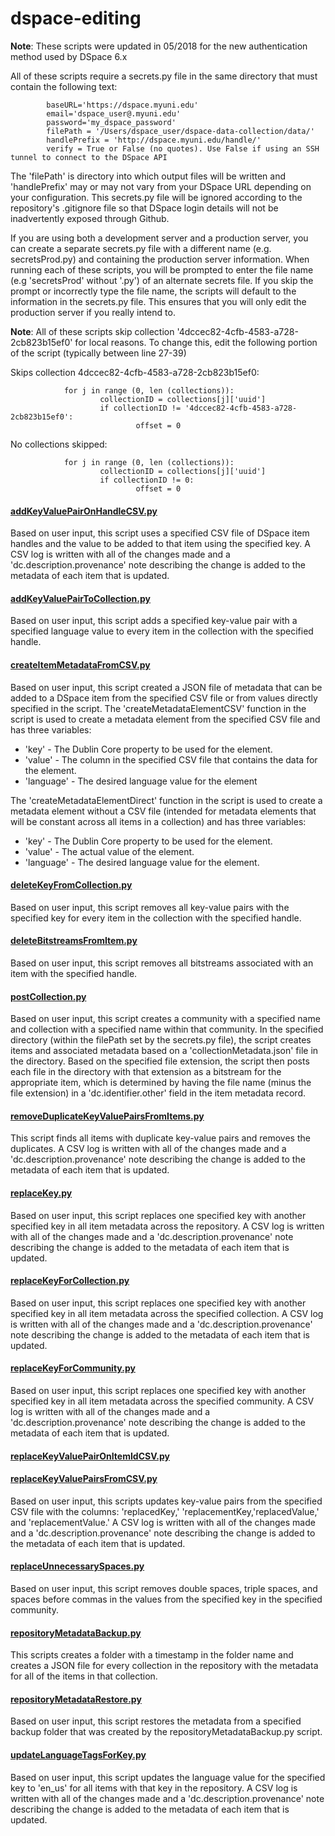 # dspace-editing

**Note**: These scripts were updated in 05/2018 for the new authentication method used by DSpace 6.x

All of these scripts require a secrets.py file in the same directory that must contain the following text:
```
        baseURL='https://dspace.myuni.edu'
        email='dspace_user@.myuni.edu'
        password='my_dspace_password'    
        filePath = '/Users/dspace_user/dspace-data-collection/data/'
        handlePrefix = 'http://dspace.myuni.edu/handle/'
        verify = True or False (no quotes). Use False if using an SSH tunnel to connect to the DSpace API
```
The 'filePath' is directory into which output files will be written and 'handlePrefix' may or may not vary from your DSpace URL depending on your configuration. This secrets.py file will be ignored according to the repository's .gitignore file so that DSpace login details will not be inadvertently exposed through Github.

If you are using both a development server and a production server, you can create a separate secrets.py file with a different name (e.g. secretsProd.py) and containing the production server information. When running each of these scripts, you will be prompted to enter the file name (e.g 'secretsProd' without '.py') of an alternate secrets file. If you skip the prompt or incorrectly type the file name, the scripts will default to the information in the secrets.py file. This ensures that you will only edit the production server if you really intend to.

**Note**: All of these scripts skip collection '4dccec82-4cfb-4583-a728-2cb823b15ef0' for local reasons. To change this, edit the following portion of the script (typically between line 27-39)


Skips collection 4dccec82-4cfb-4583-a728-2cb823b15ef0:

                for j in range (0, len (collections)):
                        collectionID = collections[j]['uuid']
                        if collectionID != '4dccec82-4cfb-4583-a728-2cb823b15ef0':
                                offset = 0


No collections skipped:

                for j in range (0, len (collections)):
                        collectionID = collections[j]['uuid']
                        if collectionID != 0:
                                offset = 0

#### [addKeyValuePairOnHandleCSV.py](addKeyValuePairOnHandleCSV.py)
Based on user input, this script uses a specified CSV file of DSpace item handles and the value to be added to that item using the specified key. A CSV log is written with all of the changes made and a 'dc.description.provenance' note describing the change is added to the metadata of each item that is updated.

#### [addKeyValuePairToCollection.py](addKeyValuePairToCollection.py)
Based on user input, this script adds a specified key-value pair with a specified language value to every item in the collection with the specified handle.

#### [createItemMetadataFromCSV.py](createItemMetadataFromCSV.py)
Based on user input, this script created a JSON file of metadata that can be added to a DSpace item from the specified CSV file or from values directly specified in the script. The 'createMetadataElementCSV' function in the script is used to create a metadata element from the specified CSV file and has three variables:

- 'key' - The Dublin Core property to be used for the element.
- 'value' - The column in the specified CSV file that contains the data for the element.
- 'language' - The desired language value for the element

The 'createMetadataElementDirect' function in the script is used to create a metadata element without a CSV file (intended for metadata elements that will be constant across all items in a collection) and has three variables:

- 'key' - The Dublin Core property to be used for the element.
- 'value' - The actual value of the element.
- 'language' - The desired language value for the element.

#### [deleteKeyFromCollection.py](deleteKeyFromCollection.py)
Based on user input, this script removes all key-value pairs with the specified key for every item in the collection with the specified handle.

#### [deleteBitstreamsFromItem.py](deleteBitstreamsFromItem.py)
Based on user input, this script removes all bitstreams associated with an item with the specified handle.

#### [postCollection.py](postCollection.py)
Based on user input, this script creates a community with a specified name and collection with a specified name within that community.  In the specified directory (within the filePath set by the secrets.py file), the script creates items and associated metadata based on a 'collectionMetadata.json' file in the directory. Based on the specified file extension, the script then posts each file in the directory  with that extension as a bitstream for the appropriate item, which is determined by having the file name (minus the file extension) in a 'dc.identifier.other' field in the item metadata record.

#### [removeDuplicateKeyValuePairsFromItems.py](removeDuplicateKeyValuePairsFromItems.py)
This script finds all items with duplicate key-value pairs and removes the duplicates. A CSV log is written with all of the changes made and a 'dc.description.provenance' note describing the change is added to the metadata of each item that is updated.

#### [replaceKey.py](replaceKey.py)
Based on user input, this script replaces one specified key with another specified key in all item metadata across the repository. A CSV log is written with all of the changes made and a 'dc.description.provenance' note describing the change is added to the metadata of each item that is updated.

#### [replaceKeyForCollection.py](replaceKeyForCollection.py)
Based on user input, this script replaces one specified key with another specified key in all item metadata across the specified collection. A CSV log is written with all of the changes made and a 'dc.description.provenance' note describing the change is added to the metadata of each item that is updated.

#### [replaceKeyForCommunity.py](replaceKeyForCommunity.py)
Based on user input, this script replaces one specified key with another specified key in all item metadata across the specified community. A CSV log is written with all of the changes made and a 'dc.description.provenance' note describing the change is added to the metadata of each item that is updated.

#### [replaceKeyValuePairOnItemIdCSV.py](replaceKeyValuePairOnItemIdCSV.py)

#### [replaceKeyValuePairsFromCSV.py](replaceKeyValuePairsFromCSV.py)
Based on user input, this scripts updates key-value pairs from the specified CSV file with the columns: 'replacedKey,' 'replacementKey,'replacedValue,' and 'replacementValue.' A CSV log is written with all of the changes made and a 'dc.description.provenance' note describing the change is added to the metadata of each item that is updated.

#### [replaceUnnecessarySpaces.py](replaceUnnecessarySpaces.py)
Based on user input, this script removes double spaces, triple spaces, and spaces before commas in the values from the specified key in the specified community.

#### [repositoryMetadataBackup.py](repositoryMetadataBackup.py)
This scripts creates a folder with a timestamp in the folder name and creates a JSON file for every collection in the repository with the metadata for all of the items in that collection.

#### [repositoryMetadataRestore.py](repositoryMetadataRestore.py)
Based on user input, this script restores the metadata from a specified backup folder that was created by the repositoryMetadataBackup.py script.

#### [updateLanguageTagsForKey.py](updateLanguageTagsForKey.py)
Based on user input, this script updates the language value for the specified key to 'en_us' for all items with that key in the repository. A CSV log is written with all of the changes made and a 'dc.description.provenance' note describing the change is added to the metadata of each item that is updated.
